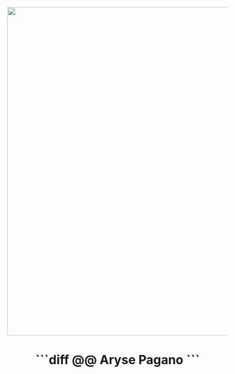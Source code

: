<a href="http://www.pagano.dev" target="_blank"><img align="center" src="./ocean.jpg" width="1000" height="750" /></a>

<h1 align="center">
```diff
@@ Aryse Pagano
```
</h1>
